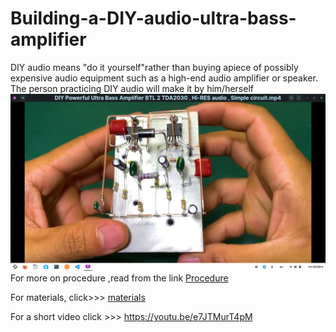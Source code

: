 # Building-a-DIY-audio-ultra-bass-amplifier
DIY audio means "do it yourself"rather than buying apiece of possibly expensive audio equipment such as a high-end audio amplifier or speaker.
The person practicing DIY audio will make it by him/herself
![](Images/crosscheck.png)
For more on procedure ,read from the link 
[Procedure](procedure.md)

For materials, click>>> [materials](Material-details.csv)


For a short video click >>> 
https://youtu.be/e7JTMurT4pM
